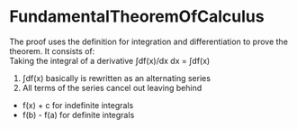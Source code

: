 # FundamentalTheoremOfCalculus
The proof uses the definition for integration and differentiation to prove the theorem.
It consists of:  
Taking the integral of a derivative ∫df(x)/dx dx = ∫df(x)
1. ∫df(x) basically is rewritten as an alternating series
2. All terms of the series cancel out leaving behind
  - f(x) + c for indefinite integrals
  - f(b) - f(a) for definite integrals
